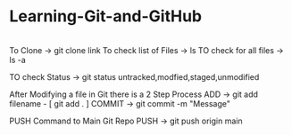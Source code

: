# Learning-Git-and-GitHub
<br>
To Clone -> git clone link
To check list of Files -> ls
TO check for all files -> ls -a

TO check Status -> git status untracked,modfied,staged,unmodified

After Modifying a file in Git there is a 2 Step Process
ADD -> git add filename - [ git add . ]
COMMIT -> git commit -m "Message"

PUSH Command to Main Git Repo
PUSH -> git push origin main